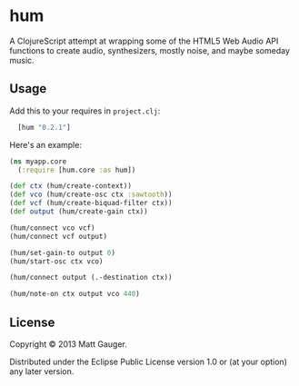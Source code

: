 # hum

A ClojureScript attempt at wrapping some of the HTML5 Web Audio API functions to create audio, synthesizers, mostly noise, and maybe someday music.

## Usage
Add this to your requires in `project.clj`:

```clojure
  [hum "0.2.1"]
```

Here's an example:
```clojure
(ns myapp.core
  (:require [hum.core :as hum])

(def ctx (hum/create-context))
(def vco (hum/create-osc ctx :sawtooth))
(def vcf (hum/create-biquad-filter ctx))
(def output (hum/create-gain ctx))

(hum/connect vco vcf)
(hum/connect vcf output)

(hum/set-gain-to output 0)
(hum/start-osc ctx vco)

(hum/connect output (.-destination ctx))

(hum/note-on ctx output vco 440)
```

## License

Copyright © 2013 Matt Gauger.

Distributed under the Eclipse Public License version 1.0 or (at
your option) any later version.
